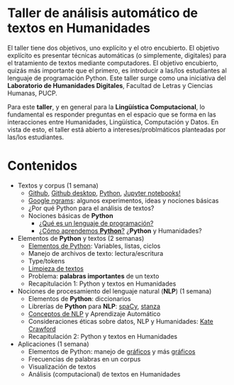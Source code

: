 # Taller de análisis automático de textos en Humanidades

El taller tiene dos objetivos, uno explícito y el otro encubierto. El objetivo explícito es presentar técnicas automáticas (o simplemente, digitales) para el tratamiento de textos mediante 
computadores. El objetivo encubierto, quizás más importante que el primero, es introducir a las/los estudiantes al lenguaje de programación Python. Este taller surge como una iniciativa del **Laboratorio de Humanidades Digitales**, Facultad de Letras y Ciencias Humanas, PUCP. 

Para este **taller**, y en general para la **Lingüística Computacional**, lo fundamental es responder preguntas en el espacio que se forma en las interacciones entre 
Humanidades, Lingüística, Computación y Datos. En vista de esto, el taller está abierto a intereses/problmáticos planteadas por las/los estudiantes. 

# Contenidos

- Textos y corpus (1 semana)
    - [Github](https://github.com), [Github desktop](https://desktop.github.com/), [Python](https://www.python.org/), [Jupyter notebooks!](https://jupyter.org/)
    - [Google ngrams](https://books.google.com/ngrams/): algunos experimentos, ideas y nociones básicas
    - ¿Por qué Python para el análisis de textos?
    - Nociones básicas de **Python**  
        - [¿Qué es un lenguaje de programación?](https://learndigital.withgoogle.com/digitalgarage/course/basics-code)
        - [¿Cómo aprendemos **Python**?](https://learndigital.withgoogle.com/digitalgarage/course/learn-python-basics-for-data-analysis) ¿**Python** y Humanidades?
- Elementos de **Python** y textos (2 semanas)
    - [Elementos de Python](https://developers.google.com/edu/python): Variables, listas, ciclos 
    - Manejo de archivos de texto: lectura/escritura
    - Type/tokens
    - [Limpieza de textos](https://www.nltk.org/)
    - Problema: **palabras importantes** de un texto
    - Recapitulación 1: Python y textos en Humanidades
- Nociones de procesamiento del lenguaje natural (**NLP**) (1 semana)
    - Elementos de **Python**: diccionarios
    - Librerías de **Python** para **NLP**: [spaCy](https://spacy.io/), [stanza](https://stanfordnlp.github.io/stanza/)
    - [Conceptos de NLP](https://nlp.stanford.edu/fsnlp/) y Aprendizaje Automático
    - Consideraciones éticas sobre datos, NLP y Humanidades: [Kate Crawford](https://www.katecrawford.net/pubs.html) 
    - Recapitulación 2: Python y textos en Humanidades
- Aplicaciones  (1 semana)
    - Elementos de Python: manejo de [gráficos](https://matplotlib.org/) y más [gráficos](https://seaborn.pydata.org/)
    - Frecuencias de palabras en un corpus
    - Visualización de textos
    - Análisis (computacional) de textos en Humanidades
  
